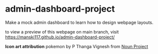 # admin-dashboard-project
Make a mock admin dashboard to learn how to design webpage layouts. 

to view a preview of this webpage on main branch, visit https://manski117.github.io/admin-dashboard-project/

**Icon art attribution**
pokemon by P Thanga Vignesh from <a href="https://thenounproject.com/browse/icons/term/pokemon/" target="_blank" title="pokemon Icons">Noun Project</a>